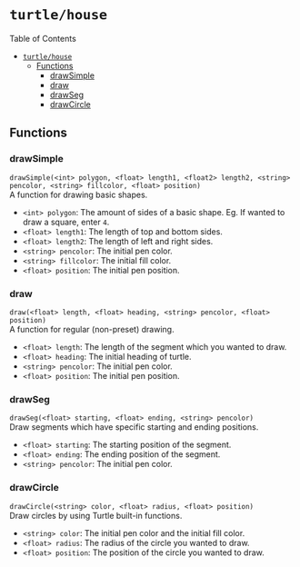 # `turtle/house`
Table of Contents
- [`turtle/house`](#turtlehouse)
  - [Functions](#functions)
    - [drawSimple](#drawsimple)
    - [draw](#draw)
    - [drawSeg](#drawseg)
    - [drawCircle](#drawcircle)


## Functions
### drawSimple
`drawSimple(<int> polygon, <float> length1, <float2> length2, <string> pencolor, <string> fillcolor, <float> position)`  
A function for drawing basic shapes.
* `<int> polygon`: The amount of sides of a basic shape. Eg. If wanted to draw a square, enter `4`.
* `<float> length1`: The length of top and bottom sides.
* `<float> length2`: The length of left and right sides.
* `<string> pencolor`: The initial pen color.
* `<string> fillcolor`: The initial fill color.
* `<float> position`: The initial pen position.

### draw
`draw(<float> length, <float> heading, <string> pencolor, <float> position)`  
A function for regular (non-preset) drawing.
* `<float> length`: The length of the segment which you wanted to draw.
* `<float> heading`: The initial heading of turtle.
* `<string> pencolor`: The initial pen color.
* `<float> position`: The initial pen position.

### drawSeg
`drawSeg(<float> starting, <float> ending, <string> pencolor)`  
Draw segments which have specific starting and ending positions.
* `<float> starting`: The starting position of the segment.
* `<float> ending`: The ending position of the segment.
* `<string> pencolor`: The initial pen color.

### drawCircle
`drawCircle(<string> color, <float> radius, <float> position)`  
Draw circles by using Turtle built-in functions.
* `<string> color`: The initial pen color and the initial fill color.
* `<float> radius`: The radius of the circle you wanted to draw.
* `<float> position`: The position of the circle you wanted to draw.